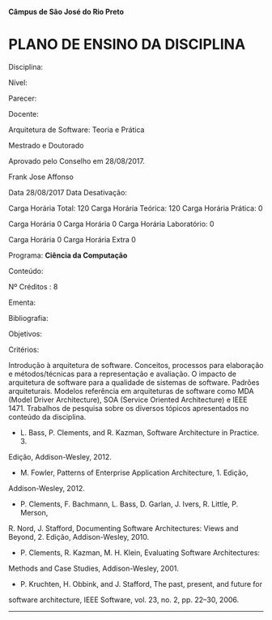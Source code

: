 **Câmpus de São José do Rio Preto**


# PLANO DE ENSINO DA DISCIPLINA


Disciplina:

Nível:

Parecer:

Docente:


Arquitetura de Software: Teoria e Prática

Mestrado e Doutorado

Aprovado pelo Conselho em 28/08/2017.

Frank Jose Affonso


Data 28/08/2017 Data Desativação:

Carga Horária Total: 120 Carga Horária Teórica: 120 Carga Horária Prática: 0


Carga Horária 0 Carga Horária 0 Carga Horária Laboratório: 0


Carga Horária 0 Carga Horária Extra 0

Programa: **Ciência da Computação**

Conteúdo:


Nº Créditos : 8


Ementa:

Bibliografia:

Objetivos:

Critérios:


Introdução à arquitetura de software. Conceitos, processos para elaboração e
métodos/técnicas para a representação e avaliação. O impacto de arquitetura de software para
a qualidade de sistemas de software. Padrões arquiteturais. Modelos referência em
arquiteturas de software como MDA (Model Driver Architecture), SOA (Service Oriented
Architecture) e IEEE 1471. Trabalhos de pesquisa sobre os diversos tópicos apresentados no
conteúdo da disciplina.

-  L. Bass, P. Clements, and R. Kazman, Software Architecture in Practice. 3.

Edição, Addison-Wesley, 2012.

-  M. Fowler, Patterns of Enterprise Application Architecture, 1. Edição,

Addison-Wesley, 2012.

-  P. Clements, F. Bachmann, L. Bass, D. Garlan, J. Ivers, R. Little, P. Merson,

R. Nord, J. Stafford, Documenting Software Architectures: Views and Beyond, 2.
Edição, Addison-Wesley, 2010.

-  P. Clements, R. Kazman, M. H. Klein, Evaluating Software Architectures:

Methods and Case Studies, Addison-Wesley, 2001.

-  P. Kruchten, H. Obbink, and J. Stafford, The past, present, and future for

software architecture, IEEE Software, vol. 23, no. 2, pp. 22–30, 2006.


-----

